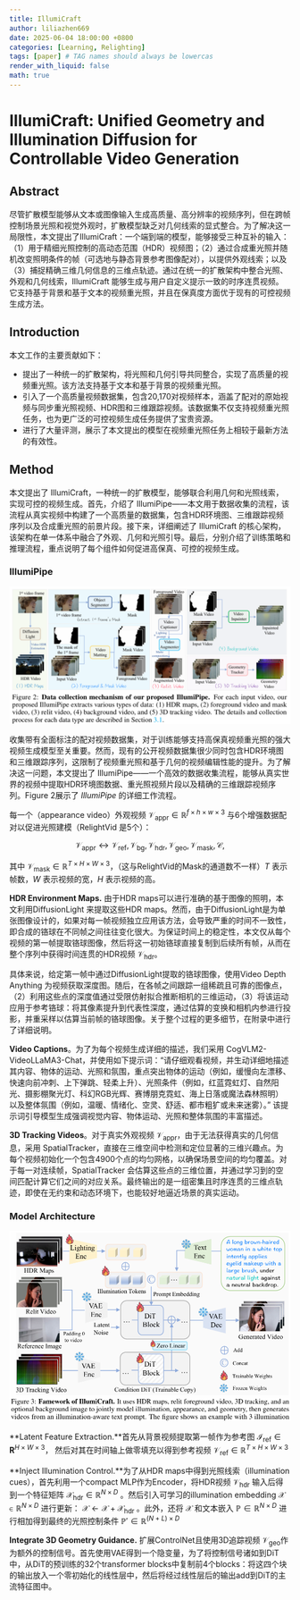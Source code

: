 ```yaml
---
title: IllumiCraft
author: liliazhen669
date: 2025-06-04 18:00:00 +0800
categories: [Learning, Relighting]
tags: [paper] # TAG names should always be lowercas
render_with_liquid: false
math: true
---
```


# IllumiCraft: Unified Geometry and Illumination Diffusion for Controllable Video Generation

## Abstract

尽管扩散模型能够从文本或图像输入生成高质量、高分辨率的视频序列，但在跨帧控制场景光照和视觉外观时，扩散模型缺乏对几何线索的显式整合。为了解决这一局限性，本文提出了IllumiCraft：一个端到端的模型，能够接受三种互补的输入：（1）用于精细光照控制的高动态范围（HDR）视频图；（2）通过合成重光照并随机改变照明条件的帧（可选地与静态背景参考图像配对），以提供外观线索；以及（3）捕捉精确三维几何信息的三维点轨迹。通过在统一的扩散架构中整合光照、外观和几何线索，IllumiCraft 能够生成与用户自定义提示一致的时序连贯视频。它支持基于背景和基于文本的视频重光照，并且在保真度方面优于现有的可控视频生成方法。

## Introduction

本文工作的主要贡献如下：

- 提出了一种统一的扩散架构，将光照和几何引导共同整合，实现了高质量的视频重光照。该方法支持基于文本和基于背景的视频重光照。
- 引入了一个高质量视频数据集，包含20,170对视频样本，涵盖了配对的原始视频与同步重光照视频、HDR图和三维跟踪视频。该数据集不仅支持视频重光照任务，也为更广泛的可控视频生成任务提供了宝贵资源。
- 进行了大量评测，展示了本文提出的模型在视频重光照任务上相较于最新方法的有效性。

## Method

本文提出了 IllumiCraft，一种统一的扩散模型，能够联合利用几何和光照线索，实现可控的视频生成。首先，介绍了 IllumiPipe——本文用于数据收集的流程，该流程从真实视频中构建了一个高质量的数据集，包含HDR环境图、三维跟踪视频序列以及合成重光照的前景片段。接下来，详细阐述了 IllumiCraft 的核心架构，该架构在单一体系中融合了外观、几何和光照引导。最后，分别介绍了训练策略和推理流程，重点说明了每个组件如何促进高保真、可控的视频生成。

### IllumiPipe

![fig-2](assets/img/illumicraft/fig2.png)

收集带有全面标注的配对视频数据集，对于训练能够支持高保真视频重光照的强大视频生成模型至关重要。然而，现有的公开视频数据集很少同时包含HDR环境图和三维跟踪序列，这限制了视频重光照和基于几何的视频编辑性能的提升。为了解决这一问题，本文提出了 IllumiPipe——一个高效的数据收集流程，能够从真实世界的视频中提取HDR环境图数据、重光照视频片段以及精确的三维跟踪视频序列。Figure 2展示了 *IllumiPipe* 的详细工作流程。

每一个（appearance video）外观视频 $\mathcal{V}_{\mathrm{appr}}\in\mathbb{R}^{f\times h\times w\times3}$ 与6个增强数据配对以促进光照建模（RelightVid 是5个）： 

$$
\mathcal{V}_{\mathrm{appr}}\leftrightarrow {\mathcal{V}_{\mathrm{ref}},\mathcal{V}_{\mathrm{bg}},\mathcal{V}_{\mathrm{hdr}},\mathcal{V}_{\mathrm{geo}},\mathcal{V}_{\mathrm{mask}},\mathcal{C}},
$$

其中 $\mathcal{V}_{\mathrm{mask}} \in \mathbb{R}^{T \times H \times W \times 3}$，（这与RelightVid的Mask的通道数不一样）$T$ 表示帧数，$W$ 表示视频的宽，$H$ 表示视频的高。

**HDR Environment Maps.** 由于HDR maps可以进行准确的基于图像的照明，本文利用DiffusionLight 来提取这些HDR maps。然而，由于DiffusionLight是为单张图像设计的，如果对每一帧视频独立应用该方法，会导致严重的时间不一致性，即合成的铬球在不同帧之间往往变化很大。为保证时间上的稳定性，本文仅从每个视频的第一帧提取铬球图像，然后将这一初始铬球直接复制到后续所有帧，从而在整个序列中获得时间连贯的HDR视频 $\mathcal{V}_{\mathrm{hdr}}$。

具体来说，给定第一帧中通过DiffusionLight提取的铬球图像，使用Video Depth Anything 为视频获取深度图。随后，在各帧之间跟踪一组稀疏且可靠的图像点，（2）利用这些点的深度值通过受限仿射拟合推断相机的三维运动，（3）将该运动应用于参考铬球：将其像素提升到代表性深度，通过估算的变换和相机内参进行投影，并重采样以估算当前帧的铬球图像。关于整个过程的更多细节，在附录中进行了详细说明。

**Video Captions**。为了为每个视频生成详细的描述，我们采用 CogVLM2-VideoLLaMA3-Chat，并使用如下提示词：“请仔细观看视频，并生动详细地描述其内容、物体的运动、光照和氛围，重点突出物体的运动（例如，缓慢向左漂移、快速向前冲刺、上下弹跳、轻柔上升）、光照条件（例如，红蓝霓虹灯、自然阳光、摄影棚聚光灯、科幻RGB光辉、赛博朋克霓虹、海上日落或魔法森林照明）以及整体氛围（例如，温暖、情绪化、空灵、舒适、都市粗犷或未来迷雾）。” 该提示词引导模型生成强调视觉内容、物体运动、光照和整体氛围的丰富描述。

**3D Tracking Videos**。对于真实外观视频 $\mathcal{V}_{\mathrm{appr}}$，由于无法获得真实的几何信息，采用 SpatialTracker，直接在三维空间中检测和定位显著的三维兴趣点。为每个视频初始化一个包含4900个点的均匀网格，以确保场景空间的均匀覆盖。对于每一对连续帧，SpatialTracker 会估算这些点的三维位置，并通过学习到的空间匹配计算它们之间的对应关系。最终输出的是一组密集且时序连贯的三维点轨迹，即使在无约束和动态环境下，也能较好地逼近场景的真实运动。

### Model Architecture

![fig-3](assets/img/illumicraft/fig3.png)

**Latent Feature Extraction.**首先从背景视频提取第一帧作为参考图 
$\mathcal{I}_{\mathrm{ref}} \in \mathbf{R}^{H \times W \times 3}$，
然后对其在时间轴上做零填充以得到参考视频 
$\mathcal{V}_{\mathrm{ref}} \in \mathbb{R}^{T \times H \times W \times 3}$

**Inject Illumination Control.**为了从HDR maps中得到光照线索（illumination cues），首先利用一个compact MLP作为Encoder，将HDR视频 
$\mathcal{V}_{\mathrm{hdr}}$ 
输入后得到一个特征矩阵 
$\mathcal{X}_{\mathrm{hdr}} \in \mathbb{R}^{N \times D}$ 
。然后引入可学习的illumination embedding 
$\mathcal{X} \in \mathbb{R}^{N \times D}$ 
进行更新：
$\mathcal{X} \leftarrow \mathcal{X} + \mathcal{X}_{\mathrm{hdr}}$ 
。此外，还将 
$\mathcal{X}$ 和文本嵌入 $\mathbb{P} \in \mathbb{R}^{N \times D}$ 
进行相加得到最终的光照控制条件 
$\mathbb{P}' \in \mathbb{R}^{(N+L) \times D}$

**Integrate 3D Geometry Guidance.** 扩展ControlNet且使用3D追踪视频 $\mathcal{V}_{\mathrm{geo}}$作为额外的控制信号。首先使用VAE得到一个隐变量，为了将控制信号诸如到DiT中，从DiT的预训练的32个transformer blocks中复制前4个blocks：将这四个块的输出放入一个零初始化的线性层中，然后将经过线性层后的输出add到DiT的主流特征图中。